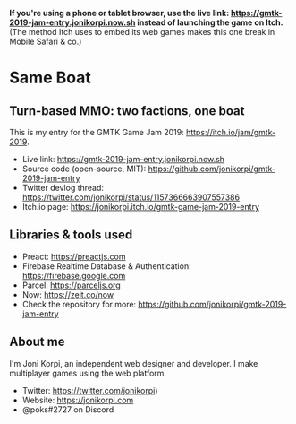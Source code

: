 **If you're using a phone or tablet browser, use the live link: https://gmtk-2019-jam-entry.jonikorpi.now.sh instead of launching the game on Itch.** (The method Itch uses to embed its web games makes this one break in Mobile Safari & co.)

# Same Boat
## Turn-based MMO: two factions, one boat

This is my entry for the GMTK Game Jam 2019: https://itch.io/jam/gmtk-2019.

- Live link: https://gmtk-2019-jam-entry.jonikorpi.now.sh
- Source code (open-source, MIT): https://github.com/jonikorpi/gmtk-2019-jam-entry
- Twitter devlog thread: https://twitter.com/jonikorpi/status/1157366663907557386
- Itch.io page: https://jonikorpi.itch.io/gmtk-game-jam-2019-entry

## Libraries & tools used
- Preact: https://preactjs.com
- Firebase Realtime Database & Authentication: https://firebase.google.com
- Parcel: https://parceljs.org
- Now: https://zeit.co/now
- Check the repository for more: https://github.com/jonikorpi/gmtk-2019-jam-entry

## About me
I'm Joni Korpi, an independent web designer and developer. I make multiplayer games using the web platform.

- Twitter: https://twitter.com/jonikorpi)
- Website: https://jonikorpi.com
- @poks#2727 on Discord